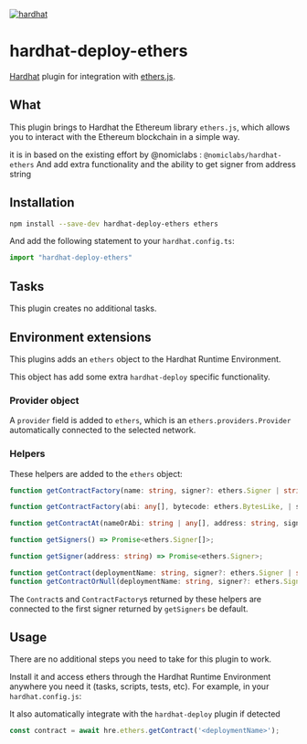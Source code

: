 [![hardhat](https://hardhat.org/hardhat-plugin-badge.svg?1)](https://hardhat.org)

# hardhat-deploy-ethers

[Hardhat](https://hardhat.org) plugin for integration with [ethers.js](https://github.com/ethers-io/ethers.js/).

## What

This plugin brings to Hardhat the Ethereum library `ethers.js`, which allows you to interact with the Ethereum blockchain in a simple way.

it is in based on the existing effort by @nomiclabs : `@nomiclabs/hardhat-ethers`
And add extra functionality and the ability to get signer from address string

## Installation

```bash
npm install --save-dev hardhat-deploy-ethers ethers
```

And add the following statement to your `hardhat.config.ts`:

```ts
import "hardhat-deploy-ethers"
```

## Tasks

This plugin creates no additional tasks.

## Environment extensions

This plugins adds an `ethers` object to the Hardhat Runtime Environment.

This object has add some extra `hardhat-deploy` specific functionality.
<!-- But contrary to `@nomiclabas/hardhat-ethers` it does not add ethers field that can already be accessed via the ethers library itself as import -->

### Provider object

A `provider` field is added to `ethers`, which is an `ethers.providers.Provider`
automatically connected to the selected network.

### Helpers

These helpers are added to the `ethers` object:

```typescript
function getContractFactory(name: string, signer?: ethers.Signer | string): Promise<ethers.ContractFactory>;

function getContractFactory(abi: any[], bytecode: ethers.BytesLike, | string, signer?: ethers.Signer | string): Promise<ethers.ContractFactory>;

function getContractAt(nameOrAbi: string | any[], address: string, signer?: ethers.Signer | string): Promise<ethers.Contract>;

function getSigners() => Promise<ethers.Signer[]>;

function getSigner(address: string) => Promise<ethers.Signer>;

function getContract(deploymentName: string, signer?: ethers.Signer | string): Promise<ethers.Contract>;
function getContractOrNull(deploymentName: string, signer?: ethers.Signer | string): Promise<ethers.Contract | null>;
```

The `Contract`s and `ContractFactory`s returned by these helpers are connected to the first signer returned by `getSigners` be default.

## Usage

There are no additional steps you need to take for this plugin to work.

Install it and access ethers through the Hardhat Runtime Environment anywhere you need it (tasks, scripts, tests, etc). For example, in your `hardhat.config.js`:

It also automatically integrate with the `hardhat-deploy` plugin if detected 

```ts
const contract = await hre.ethers.getContract('<deploymentName>');
```

